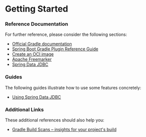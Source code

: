 # Getting Started

### Reference Documentation
For further reference, please consider the following sections:

* [Official Gradle documentation](https://docs.gradle.org)
* [Spring Boot Gradle Plugin Reference Guide](https://docs.spring.io/spring-boot/3.3.3/gradle-plugin)
* [Create an OCI image](https://docs.spring.io/spring-boot/3.3.3/gradle-plugin/packaging-oci-image.html)
* [Apache Freemarker](https://docs.spring.io/spring-boot/docs/3.3.3/reference/htmlsingle/index.html#web.servlet.spring-mvc.template-engines)
* [Spring Data JDBC](https://docs.spring.io/spring-boot/docs/3.3.3/reference/htmlsingle/index.html#data.sql.jdbc)

### Guides
The following guides illustrate how to use some features concretely:

* [Using Spring Data JDBC](https://github.com/spring-projects/spring-data-examples/tree/master/jdbc/basics)

### Additional Links
These additional references should also help you:

* [Gradle Build Scans – insights for your project's build](https://scans.gradle.com#gradle)

